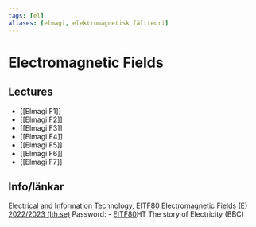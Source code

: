 ```yaml
---
tags: [el]
aliases: [elmagi, elektromagnetisk fältteori]
---
```

# Electromagnetic Fields

## Lectures
- [[Elmagi F1]]
- [[Elmagi F2]]
- [[Elmagi F3]]
- [[Elmagi F4]]
- [[Elmagi F5]]
- [[Elmagi F6]]
- [[Elmagi F7]]

## Info/länkar
[Electrical and Information Technology, EITF80 Electromagnetic Fields (E) 2022/2023 (lth.se)](https://www.eit.lth.se/index.php?ciuid=1548&coursepage=10653&L=1) 
Password: -   [EITF80](https://canvas.education.lu.se/courses/20277)HT
The story of Electricity (BBC)

